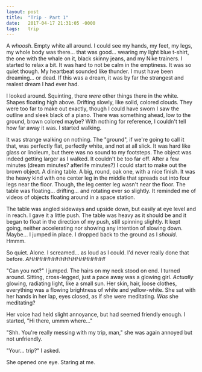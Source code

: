 ```yaml
---
layout: post
title:  "Trip - Part 1"
date:   2017-04-17 21:31:05 -0000
tags:   trip
---
```

A *whoosh*. Empty white all around. I could see my hands, my feet, my legs, my whole body was there... that was good... wearing my light blue t-shirt, the one with the whale on it, black skinny jeans, and my Nike trainers. I started to relax a bit. It was hard to not be calm in the emptiness. It was so quiet though. My heartbeat sounded like thunder. I must have been dreaming... or dead. If this was a dream, it was by far the strangest and realest dream I had ever had.

I looked around. Squinting, there *were* other things there in the white. Shapes floating high above. Drifting slowly, like solid, colored clouds. They were too far to make out exactly, though I could have sworn I saw the outline and sleek black of a piano. There was something ahead, low to the ground, brown colored maybe? With nothing for reference, I couldn't tell how far away it was. I started walking.

It was strange walking on nothing. The "ground", if we're going to call it that, was perfectly flat, perfectly white, and not at all slick. It was hard like glass or linoleum, but there was no sound to my footsteps. The object was indeed getting larger as I walked. It couldn't be too far off. After a few minutes (dream minutes? afterlife minutes?) I could start to make out the brown object. A dining table. A big, round, oak one, with a nice finish. It was the heavy kind with one center leg in the middle that spreads out into four legs near the floor. Though, the leg center leg wasn't near the floor. The table was floating... drifting... and rotating ever so slightly. It reminded me of videos of objects floating around in a space station.

The table was angled sideways and upside down, but easily at eye level and in reach. I gave it a little push. The table was heavy as it should be and it began to float in the direction of my push, still spinning slightly. It kept going, neither accelerating nor showing any intention of slowing down. Maybe... I jumped in place. I dropped back to the ground as I *should*. Hmmm.

So quiet. Alone. I screamed... as loud as I could. I'd never really done that before. *AHHHHHHHHHHHHHHHHHHH!*

"Can you not?" I jumped. The hairs on my neck stood on end. I turned around. Sitting, cross-legged, just a pace away was a glowing girl. *Actually* glowing, radiating light, like a small sun. Her skin, hair, loose clothes, everything was a flowing brightness of white and yellow-white. She sat with her hands in her lap, eyes closed, as if she were meditating. *Was* she meditating?

Her voice had held slight annoyance, but had seemed friendly enough. I started, "Hi there, ummm where..."

"Shh. You're really messing with my trip, man," she was again annoyed but not unfriendly.

"Your... trip?" I asked.

She opened one eye. Staring at me.

